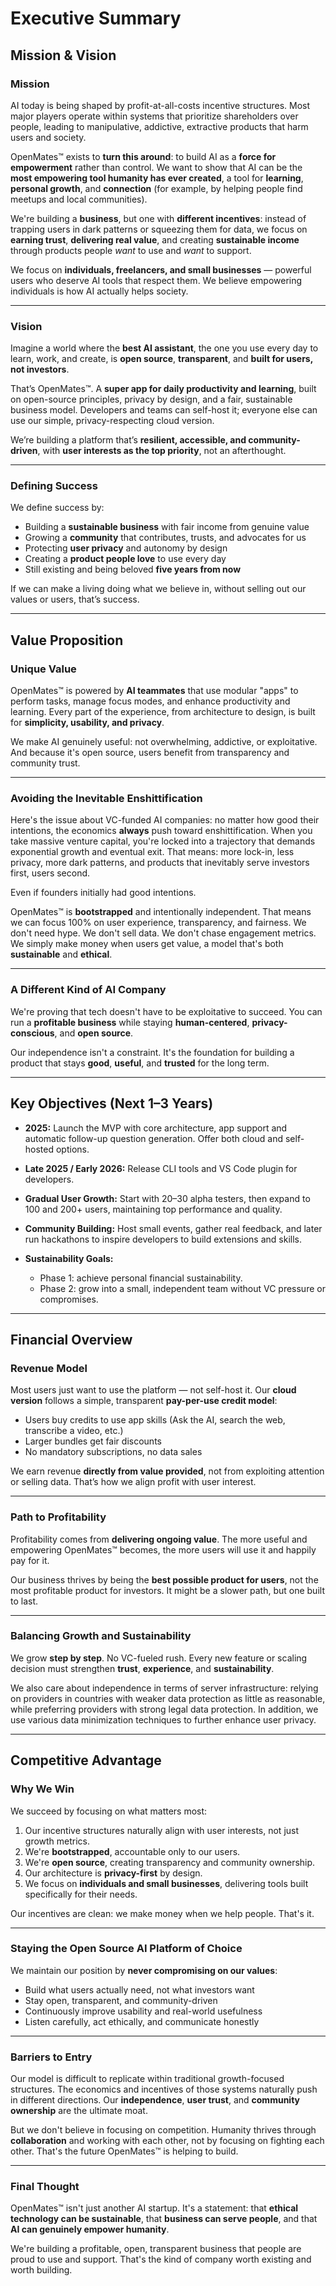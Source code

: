 # **Executive Summary**

## **Mission & Vision**

### **Mission**

AI today is being shaped by profit-at-all-costs incentive structures. Most major players operate within systems that prioritize shareholders over people, leading to manipulative, addictive, extractive products that harm users and society.

OpenMates™ exists to **turn this around**: to build AI as a **force for empowerment** rather than control. We want to show that AI can be the **most empowering tool humanity has ever created**, a tool for **learning**, **personal growth**, and **connection** (for example, by helping people find meetups and local communities).

We're building a **business**, but one with **different incentives**: instead of trapping users in dark patterns or squeezing them for data, we focus on **earning trust**, **delivering real value**, and creating **sustainable income** through products people *want* to use and *want* to support.

We focus on **individuals, freelancers, and small businesses** — powerful users who deserve AI tools that respect them. We believe empowering individuals is how AI actually helps society.

---

### **Vision**

Imagine a world where the **best AI assistant**, the one you use every day to learn, work, and create, is **open source**, **transparent**, and **built for users, not investors**.

That’s OpenMates™. A **super app for daily productivity and learning**, built on open-source principles, privacy by design, and a fair, sustainable business model. Developers and teams can self-host it; everyone else can use our simple, privacy-respecting cloud version.

We’re building a platform that’s **resilient, accessible, and community-driven**, with **user interests as the top priority**, not an afterthought.

---

### **Defining Success**

We define success by:

* Building a **sustainable business** with fair income from genuine value
* Growing a **community** that contributes, trusts, and advocates for us
* Protecting **user privacy** and autonomy by design
* Creating a **product people love** to use every day
* Still existing and being beloved **five years from now**

If we can make a living doing what we believe in, without selling out our values or users, that’s success.

---

## **Value Proposition**

### **Unique Value**

OpenMates™ is powered by **AI teammates** that use modular "apps" to perform tasks, manage focus modes, and enhance productivity and learning. Every part of the experience, from architecture to design, is built for **simplicity, usability, and privacy**.

We make AI genuinely useful: not overwhelming, addictive, or exploitative. And because it's open source, users benefit from transparency and community trust.

---

### **Avoiding the Inevitable Enshittification**

Here's the issue about VC-funded AI companies: no matter how good their intentions, the economics **always** push toward enshittification. When you take massive venture capital, you're locked into a trajectory that demands exponential growth and eventual exit. That means: more lock-in, less privacy, more dark patterns, and products that inevitably serve investors first, users second.

Even if founders initially had good intentions.

OpenMates™ is **bootstrapped** and intentionally independent. That means we can focus 100% on user experience, transparency, and fairness.
We don't need hype. We don't sell data. We don't chase engagement metrics.
We simply make money when users get value, a model that's both **sustainable** and **ethical**.

---

### **A Different Kind of AI Company**

We're proving that tech doesn't have to be exploitative to succeed. You can run a **profitable business** while staying **human-centered**, **privacy-conscious**, and **open source**.

Our independence isn't a constraint. It's the foundation for building a product that stays **good**, **useful**, and **trusted** for the long term.

---

## **Key Objectives (Next 1–3 Years)**

* **2025:** Launch the MVP with core architecture, app support and automatic follow-up question generation. Offer both cloud and self-hosted options.
* **Late 2025 / Early 2026:** Release CLI tools and VS Code plugin for developers.
* **Gradual User Growth:** Start with 20–30 alpha testers, then expand to 100 and 200+ users, maintaining top performance and quality.
* **Community Building:** Host small events, gather real feedback, and later run hackathons to inspire developers to build extensions and skills.
* **Sustainability Goals:**

  * Phase 1: achieve personal financial sustainability.
  * Phase 2: grow into a small, independent team without VC pressure or compromises.

---

## **Financial Overview**

### **Revenue Model**

Most users just want to use the platform — not self-host it. Our **cloud version** follows a simple, transparent **pay-per-use credit model**:

* Users buy credits to use app skills (Ask the AI, search the web, transcribe a video, etc.)
* Larger bundles get fair discounts
* No mandatory subscriptions, no data sales

We earn revenue **directly from value provided**, not from exploiting attention or selling data. That’s how we align profit with user interest.

---

### **Path to Profitability**

Profitability comes from **delivering ongoing value**. The more useful and empowering OpenMates™ becomes, the more users will use it and happily pay for it.

Our business thrives by being the **best possible product for users**, not the most profitable product for investors. It might be a slower path, but one built to last.

---

### **Balancing Growth and Sustainability**

We grow **step by step**. No VC-fueled rush.
Every new feature or scaling decision must strengthen **trust**, **experience**, and **sustainability**.

We also care about independence in terms of server infrastructure: relying on providers in countries with weaker data protection as little as reasonable, while preferring providers with strong legal data protection. In addition, we use various data minimization techniques to further enhance user privacy.

---

## **Competitive Advantage**

### **Why We Win**

We succeed by focusing on what matters most:

1. Our incentive structures naturally align with user interests, not just growth metrics.
2. We're **bootstrapped**, accountable only to our users.
3. We're **open source**, creating transparency and community ownership.
4. Our architecture is **privacy-first** by design.
5. We focus on **individuals and small businesses**, delivering tools built specifically for their needs.

Our incentives are clean: we make money when we help people. That's it.

---

### **Staying the Open Source AI Platform of Choice**

We maintain our position by **never compromising on our values**:

* Build what users actually need, not what investors want
* Stay open, transparent, and community-driven
* Continuously improve usability and real-world usefulness
* Listen carefully, act ethically, and communicate honestly

---

### **Barriers to Entry**

Our model is difficult to replicate within traditional growth-focused structures. The economics and incentives of those systems naturally push in different directions.
Our **independence**, **user trust**, and **community ownership** are the ultimate moat.

But we don't believe in focusing on competition. Humanity thrives through **collaboration** and working with each other, not by focusing on fighting each other. That's the future OpenMates™ is helping to build.

---

### **Final Thought**

OpenMates™ isn't just another AI startup.
It's a statement: that **ethical technology can be sustainable**, that **business can serve people**, and that **AI can genuinely empower humanity**.

We're building a profitable, open, transparent business that people are proud to use and support.
That's the kind of company worth existing and worth building.